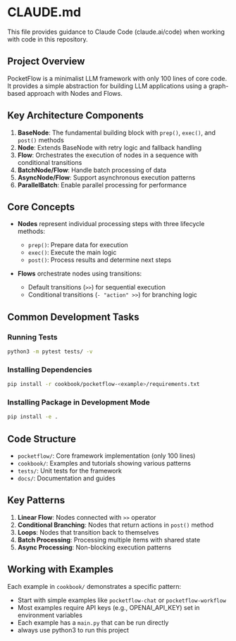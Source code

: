 # CLAUDE.md

This file provides guidance to Claude Code (claude.ai/code) when working with code in this repository.

## Project Overview

PocketFlow is a minimalist LLM framework with only 100 lines of core code. It provides a simple abstraction for building LLM applications using a graph-based approach with Nodes and Flows.

## Key Architecture Components

1. **BaseNode**: The fundamental building block with `prep()`, `exec()`, and `post()` methods
2. **Node**: Extends BaseNode with retry logic and fallback handling
3. **Flow**: Orchestrates the execution of nodes in a sequence with conditional transitions
4. **BatchNode/Flow**: Handle batch processing of data
5. **AsyncNode/Flow**: Support asynchronous execution patterns
6. **ParallelBatch**: Enable parallel processing for performance

## Core Concepts

- **Nodes** represent individual processing steps with three lifecycle methods:
  - `prep()`: Prepare data for execution
  - `exec()`: Execute the main logic
  - `post()`: Process results and determine next steps

- **Flows** orchestrate nodes using transitions:
  - Default transitions (`>>`) for sequential execution
  - Conditional transitions (`- "action" >>`) for branching logic

## Common Development Tasks

### Running Tests
```bash
python3 -m pytest tests/ -v
```

### Installing Dependencies
```bash
pip install -r cookbook/pocketflow-<example>/requirements.txt
```

### Installing Package in Development Mode
```bash
pip install -e .
```

## Code Structure

- `pocketflow/`: Core framework implementation (only 100 lines)
- `cookbook/`: Examples and tutorials showing various patterns
- `tests/`: Unit tests for the framework
- `docs/`: Documentation and guides

## Key Patterns

1. **Linear Flow**: Nodes connected with `>>` operator
2. **Conditional Branching**: Nodes that return actions in `post()` method
3. **Loops**: Nodes that transition back to themselves
4. **Batch Processing**: Processing multiple items with shared state
5. **Async Processing**: Non-blocking execution patterns

## Working with Examples

Each example in `cookbook/` demonstrates a specific pattern:
- Start with simple examples like `pocketflow-chat` or `pocketflow-workflow`
- Most examples require API keys (e.g., OPENAI_API_KEY) set in environment variables
- Each example has a `main.py` that can be run directly
- always use python3 to run this project